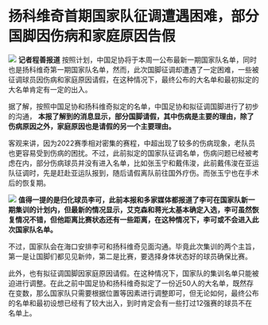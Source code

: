 # 扬科维奇首期国家队征调遭遇困难，部分国脚因伤病和家庭原因告假

![](https://inews.gtimg.com/news_bt/O9G7o7YX0rk9CN9ICvrDo2jsqQ4KwTK-Qmy4E78wvpi8cAA/1000)
**记者程善报道**
按照计划，中国足协将于本周一公布最新一期国家队名单，同时也是扬科维奇第一期国家队名单，然而，此次国脚征调却遭遇了一定困难，一些被征调球员因伤病和家庭原因请假，在这种情况下，最终公布的大名单和最初拟定的大名单肯定有一定的出入。

据了解，按照中国足协和扬科维奇拟定的名单，中国足协和拟征调国脚进行了初步的沟通，
**本报了解到的消息显示，部分国脚请假，其中伤病是主要的理由，除了伤病原因之外，家庭原因也是请假的另一个主要理由。**

客观来讲，因为2022赛季相对密集的赛程，中超出现了较多的伤病现象，老队员也更容易受到伤病的困扰。不过，此前拟定的国家队征调名单，伤病问题已经被考虑在内，部分伤病球员并没有进入名单，比如张玉宁和戴伟浚，此前戴伟浚在亚运队征调时，先是赶赴亚运队报到，随后请假离队前往国外疗伤。而张玉宁也在手术后的恢复期。

![](https://inews.gtimg.com/news_bt/OEIeKP1q9spk_m-jAhp4i0InFFMdWZlR57zu-VaE_QrS8AA/1000)
**值得一提的是归化球员李可，此前本报和多家媒体都报道了李可在国家队新一期集训的计划内，但最新的情况显示，艾克森和蒋光太基本确定入选，李可虽然恢复情况不错，但他距离比赛状态还有一些距离，在这种情况下，李可或不会进入此次国家队名单。**

不过，国家队会在海口安排李可和扬科维奇见面沟通。毕竟此次集训的两个主旨，第一是让国脚们都见见新帅，第二是比赛，要选择身体状态好的球员确保比赛。

此外，也有拟征调国脚因家庭原因请假。在这种情况下，国家队的集训名单只能被迫进行调整。在此之前中国足协和扬科维奇拟定了一份近50人的大名单，既然存在变数，那么国家队只需要根据位置等因素进行调整即可，但无论如何，最终公布的名单和最初设想已经有了较大出入，到时肯定会有一些打过12强赛的球员不在名单上。

